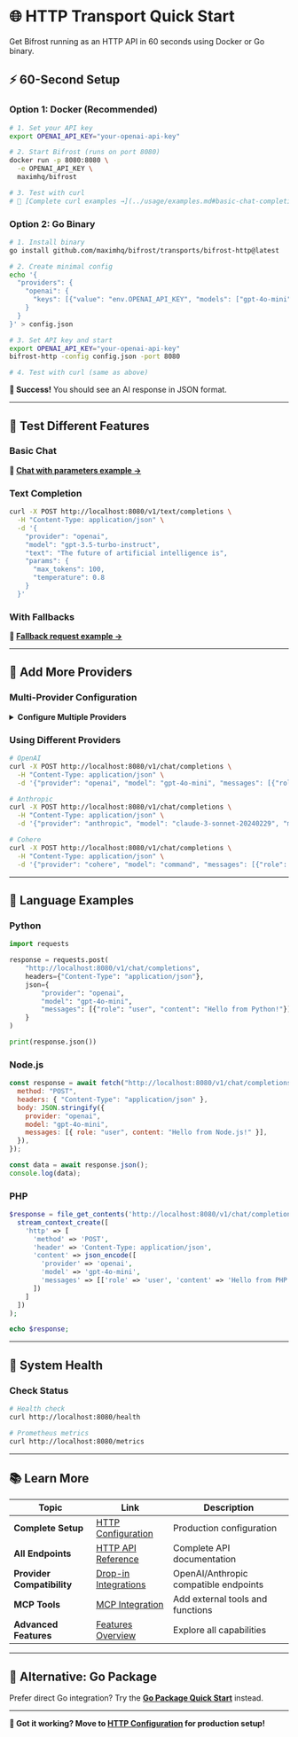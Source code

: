# 🌐 HTTP Transport Quick Start

Get Bifrost running as an HTTP API in 60 seconds using Docker or Go binary.

## ⚡ 60-Second Setup

### Option 1: Docker (Recommended)

```bash
# 1. Set your API key
export OPENAI_API_KEY="your-openai-api-key"

# 2. Start Bifrost (runs on port 8080)
docker run -p 8080:8080 \
  -e OPENAI_API_KEY \
  maximhq/bifrost

# 3. Test with curl
# 📖 [Complete curl examples →](../usage/examples.md#basic-chat-completion)
```

### Option 2: Go Binary

```bash
# 1. Install binary
go install github.com/maximhq/bifrost/transports/bifrost-http@latest

# 2. Create minimal config
echo '{
  "providers": {
    "openai": {
      "keys": [{"value": "env.OPENAI_API_KEY", "models": ["gpt-4o-mini"], "weight": 1.0}]
    }
  }
}' > config.json

# 3. Set API key and start
export OPENAI_API_KEY="your-openai-api-key"
bifrost-http -config config.json -port 8080

# 4. Test with curl (same as above)
```

**🎉 Success!** You should see an AI response in JSON format.

---

## 🧪 Test Different Features

### Basic Chat

**📖 [Chat with parameters example →](../usage/examples.md#chat-with-parameters)**

### Text Completion

```bash
curl -X POST http://localhost:8080/v1/text/completions \
  -H "Content-Type: application/json" \
  -d '{
    "provider": "openai",
    "model": "gpt-3.5-turbo-instruct",
    "text": "The future of artificial intelligence is",
    "params": {
      "max_tokens": 100,
      "temperature": 0.8
    }
  }'
```

### With Fallbacks

**📖 [Fallback request example →](../usage/examples.md#request-with-fallbacks)**

---

## 🚀 Add More Providers

### Multi-Provider Configuration

<details>
<summary><strong>Configure Multiple Providers</strong></summary>

Create `config.json`:

```json
{
  "providers": {
    "openai": {
      "keys": [
        {
          "value": "env.OPENAI_API_KEY",
          "models": ["gpt-4o-mini"],
          "weight": 1.0
        }
      ]
    },
    "anthropic": {
      "keys": [
        {
          "value": "env.ANTHROPIC_API_KEY",
          "models": ["claude-3-sonnet-20240229"],
          "weight": 1.0
        }
      ]
    },
    "cohere": {
      "keys": [
        { "value": "env.COHERE_API_KEY", "models": ["command"], "weight": 1.0 }
      ]
    }
  }
}
```

Set environment variables:

```bash
export OPENAI_API_KEY="your-openai-key"
export ANTHROPIC_API_KEY="your-anthropic-key"
export COHERE_API_KEY="your-cohere-key"
```

Start with Docker:

**📖 [Multi-provider Docker setup →](../usage/examples.md#multi-provider-setup)**

</details>

### Using Different Providers

```bash
# OpenAI
curl -X POST http://localhost:8080/v1/chat/completions \
  -H "Content-Type: application/json" \
  -d '{"provider": "openai", "model": "gpt-4o-mini", "messages": [{"role": "user", "content": "Hello"}]}'

# Anthropic
curl -X POST http://localhost:8080/v1/chat/completions \
  -H "Content-Type: application/json" \
  -d '{"provider": "anthropic", "model": "claude-3-sonnet-20240229", "messages": [{"role": "user", "content": "Hello"}]}'

# Cohere
curl -X POST http://localhost:8080/v1/chat/completions \
  -H "Content-Type: application/json" \
  -d '{"provider": "cohere", "model": "command", "messages": [{"role": "user", "content": "Hello"}]}'
```

---

## 🔗 Language Examples

### Python

```python
import requests

response = requests.post(
    "http://localhost:8080/v1/chat/completions",
    headers={"Content-Type": "application/json"},
    json={
        "provider": "openai",
        "model": "gpt-4o-mini",
        "messages": [{"role": "user", "content": "Hello from Python!"}]
    }
)

print(response.json())
```

### Node.js

```javascript
const response = await fetch("http://localhost:8080/v1/chat/completions", {
  method: "POST",
  headers: { "Content-Type": "application/json" },
  body: JSON.stringify({
    provider: "openai",
    model: "gpt-4o-mini",
    messages: [{ role: "user", content: "Hello from Node.js!" }],
  }),
});

const data = await response.json();
console.log(data);
```

### PHP

```php
$response = file_get_contents('http://localhost:8080/v1/chat/completions', false,
  stream_context_create([
    'http' => [
      'method' => 'POST',
      'header' => 'Content-Type: application/json',
      'content' => json_encode([
        'provider' => 'openai',
        'model' => 'gpt-4o-mini',
        'messages' => [['role' => 'user', 'content' => 'Hello from PHP!']]
      ])
    ]
  ])
);

echo $response;
```

---

## 🔧 System Health

### Check Status

```bash
# Health check
curl http://localhost:8080/health

# Prometheus metrics
curl http://localhost:8080/metrics
```

---

## 📚 Learn More

| Topic                      | Link                                                  | Description                           |
| -------------------------- | ----------------------------------------------------- | ------------------------------------- |
| **Complete Setup**         | [HTTP Configuration](../configuration/http-config.md) | Production configuration              |
| **All Endpoints**          | [HTTP API Reference](../usage/http-api/README.md)     | Complete API documentation            |
| **Provider Compatibility** | [Drop-in Integrations](integrations.md)               | OpenAI/Anthropic compatible endpoints |
| **MCP Tools**              | [MCP Integration](../features/mcp-integration.md)     | Add external tools and functions      |
| **Advanced Features**      | [Features Overview](../features/README.md)            | Explore all capabilities              |

---

## 🔄 Alternative: Go Package

Prefer direct Go integration? Try the **[Go Package Quick Start](go-package.md)** instead.

---

**🎯 Got it working? Move to [HTTP Configuration](../configuration/http-config.md) for production setup!**
